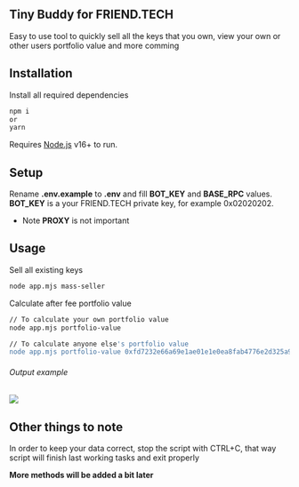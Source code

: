 ## Tiny Buddy for FRIEND.TECH

Easy to use tool to quickly sell all the keys that you own, view your own or other users portfolio value and more comming

## Installation

Install all required dependencies

```sh
npm i
or
yarn
```

Requires [Node.js](https://nodejs.org/) v16+ to run.

## Setup

Rename **.env.example** to **.env** and fill **BOT_KEY** and **BASE_RPC** values. **BOT_KEY** is a your FRIEND.TECH private key, for example 0x02020202.

-   Note **PROXY** is not important

## Usage

Sell all existing keys

```sh
node app.mjs mass-seller
```

Calculate after fee portfolio value

```sh
// To calculate your own portfolio value
node app.mjs portfolio-value

// To calculate anyone else's portfolio value
node app.mjs portfolio-value 0xfd7232e66a69e1ae01e1e0ea8fab4776e2d325a9
```

###### Output example

![](https://i.imgur.com/zgWjSHO.png)

## Other things to note

In order to keep your data correct, stop the script with CTRL+C, that way script will finish last working tasks and exit properly

**More methods will be added a bit later**

